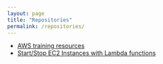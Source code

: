 ```yaml
---
layout: page
title: "Repositories"
permalink: /repositories/
---
```


* [AWS training resources](https://github.com/IvanBlanquez/aws-training-resources)
* [Start/Stop EC2 Instances with Lambda functions](https://github.com/IvanBlanquez/start-stop-instances-with-lambda)
